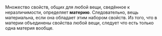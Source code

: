 Множество свойств, общих для любой вещи, сведённое к неразличимости, определяет **материю**. Следовательно, вещь материальна, если она обладает этим набором свойств.
Из того, что в материи объединены свойства любой вещи, следует что есть только одна материя вообще.